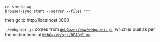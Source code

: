 ```
cd simple-wg
browser-sync start --server --files "*"
```
then go to http://localhost:3000

`./webgazer.js` comes from [`WebGazer/www/webgazer.js`](https://github.com/pomonahci/WebGazer/blob/master/www/webgazer.js), which is built as per the instructions at [`WebGazer/src/README.md`](https://github.com/pomonahci/WebGazer/tree/master/src)
